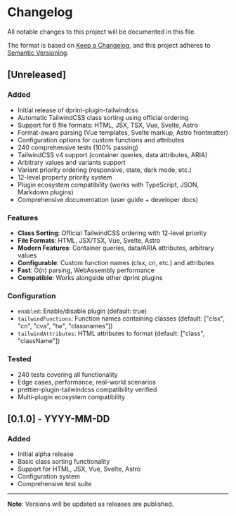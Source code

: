 # Changelog

All notable changes to this project will be documented in this file.

The format is based on [Keep a Changelog](https://keepachangelog.com/en/1.0.0/),
and this project adheres to [Semantic Versioning](https://semver.org/spec/v2.0.0.html).

## [Unreleased]

### Added
- Initial release of dprint-plugin-tailwindcss
- Automatic TailwindCSS class sorting using official ordering
- Support for 6 file formats: HTML, JSX, TSX, Vue, Svelte, Astro
- Format-aware parsing (Vue templates, Svelte markup, Astro frontmatter)
- Configuration options for custom functions and attributes
- 240 comprehensive tests (100% passing)
- TailwindCSS v4 support (container queries, data attributes, ARIA)
- Arbitrary values and variants support
- Variant priority ordering (responsive, state, dark mode, etc.)
- 12-level property priority system
- Plugin ecosystem compatibility (works with TypeScript, JSON, Markdown plugins)
- Comprehensive documentation (user guide + developer docs)

### Features
- **Class Sorting**: Official TailwindCSS ordering with 12-level priority
- **File Formats**: HTML, JSX/TSX, Vue, Svelte, Astro
- **Modern Features**: Container queries, data/ARIA attributes, arbitrary values
- **Configurable**: Custom function names (clsx, cn, etc.) and attributes
- **Fast**: O(n) parsing, WebAssembly performance
- **Compatible**: Works alongside other dprint plugins

### Configuration
- `enabled`: Enable/disable plugin (default: true)
- `tailwindFunctions`: Function names containing classes (default: ["clsx", "cn", "cva", "tw", "classnames"])
- `tailwindAttributes`: HTML attributes to format (default: ["class", "className"])

### Tested
- 240 tests covering all functionality
- Edge cases, performance, real-world scenarios
- prettier-plugin-tailwindcss compatibility verified
- Multi-plugin ecosystem compatibility

## [0.1.0] - YYYY-MM-DD

### Added
- Initial alpha release
- Basic class sorting functionality
- Support for HTML, JSX, Vue, Svelte, Astro
- Configuration system
- Comprehensive test suite

---

**Note**: Versions will be updated as releases are published.
